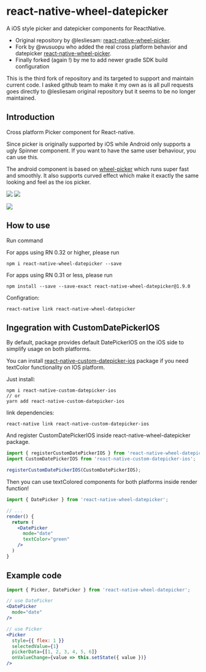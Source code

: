 # react-native-wheel-datepicker

A iOS style picker and datepicker components for ReactNative.

- Original repository by @lesliesam: [react-native-wheel-picker](https://github.com/lesliesam/react-native-wheel-picker).
- Fork by @wusuopu who added the real cross platform behavior and datepicker [react-native-wheel-picker](https://github.com/wusuopu/react-native-wheel-picker).
- Finally forked (again !) by me to add newer gradle SDK build configuration

This is the third fork of repository and its targeted to support and maintain current code. I asked github team to make it my own as is all pull requests goes directly to @lesliesam original repository but it seems to be no longer maintained.

## Introduction
Cross platform Picker component for React-native.

Since picker is originally supported by iOS while Android only supports a ugly Spinner component. If you want to have the same user behaviour, you can use this.

The android component is based on [wheel-picker](https://github.com/AigeStudio/WheelPicker) which runs super fast and smoothly. It also supports curved effect which make it exactly the same looking and feel as the ios picker.

![](screenshots/ios1.png)
![](screenshots/ios2.png)

![](screenshots/android.png)

## How to use

Run command

For apps using RN 0.32 or higher, please run

```
npm i react-native-wheel-datepicker --save
```

For apps using RN 0.31 or less, please run

```
npm install --save --save-exact react-native-wheel-datepicker@1.9.0
```

Configration:

```
react-native link react-native-wheel-datepicker
```

## Ingegration with CustomDatePickerIOS

By default, package provides default DatePickerIOS on the iOS side to simplify usage on both platforms.

You can install [react-native-custom-datepicker-ios](https://github.com/pinguinjkeke/react-native-custom-datepicker-ios) package
if you need textColor functionality on IOS platform.

Just install:
```
npm i react-native-custom-datepicker-ios
// or
yarn add react-native-custom-datepicker-ios
```
link dependencies:
```
react-native link react-native-custom-datepicker-ios
```
And register CustomDatePickerIOS inside react-native-wheel-datepicker package.
```js
import { registerCustomDatePickerIOS } from 'react-native-wheel-datepicker';
import CustomDatePickerIOS from 'react-native-custom-datepicker-ios';

registerCustomDatePickerIOS(CustomDatePickerIOS);
```
Then you can use textColored components for both platforms inside render function!
```jsx
import { DatePicker } from 'react-native-wheel-datepicker';

// ...
render() {
  return (
    <DatePicker
      mode="date"
      textColor="green"
    />
  )
}
```

## Example code

```jsx
import { Picker, DatePicker } from 'react-native-wheel-datepicker';

// use DatePicker
<DatePicker
  mode="date"
/>

// use Picker
<Picker
  style={{ flex: 1 }}
  selectedValue={1}
  pickerData={[1, 2, 3, 4, 5, 6]}
  onValueChange={value => this.setState({ value })}
/>
```
